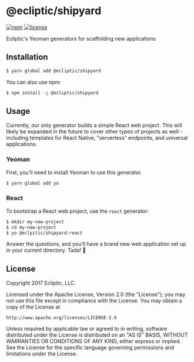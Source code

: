 # @ecliptic/shipyard

[![npm](https://img.shields.io/npm/v/@ecliptic/shipyard.svg)](https://www.npmjs.com/package/@ecliptic/shipyard) [![license](https://img.shields.io/github/license/ecliptic/shipyard.svg)](LICENSE)

Ecliptic's Yeoman generators for scaffolding new applications

## Installation

```sh
$ yarn global add @ecliptic/shipyard
```

You can also use npm:

```sh
$ npm install -g @ecliptic/shipyard
```

## Usage

Currently, our only generator builds a simple React web project. This will likely be expanded in the future to cover other types of projects as well - including templates for React Native, "serverless" endpoints, and universal applications.

### Yeoman

First, you'll need to install Yeoman to use this generator.

```sh
$ yarn global add yo
```

### React

To bootstrap a React web project, use the `react` generator:

```sh
$ mkdir my-new-project
$ cd my-new-project
$ yo @eclpitic/shipyard:react
```

Answer the questions, and you'll have a brand new web application set up in your current directory. Tada! 🎉

## License

Copyright 2017 Ecliptic, LLC.

Licensed under the Apache License, Version 2.0 (the "License");
you may not use this file except in compliance with the License.
You may obtain a copy of the License at

    http://www.apache.org/licenses/LICENSE-2.0

Unless required by applicable law or agreed to in writing, software
distributed under the License is distributed on an "AS IS" BASIS,
WITHOUT WARRANTIES OR CONDITIONS OF ANY KIND, either express or implied.
See the License for the specific language governing permissions and
limitations under the License.
